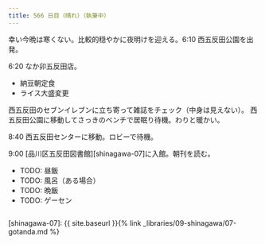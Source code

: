 ```yaml
---
title: 566 日目（晴れ）（執筆中）
---
```


幸い今晩は寒くない。比較的穏やかに夜明けを迎える。6:10 西五反田公園を出発。

6:20 なか卯五反田店。
* 納豆朝定食
* ライス大盛変更

西五反田のセブンイレブンに立ち寄って雑誌をチェック（中身は見えない）。
西五反田公園に移動してさっきのベンチで居眠り待機。わりと暖かい。

8:40 西五反田センターに移動。ロビーで待機。

9:00 [品川区五反田図書館][shinagawa-07]に入館。朝刊を読む。

* TODO: 昼飯
* TODO: 風呂（ある場合）
* TODO: 晩飯
* TODO: ゲーセン

```text
```

[shinagawa-07]: {{ site.baseurl }}{% link _libraries/09-shinagawa/07-gotanda.md %}
